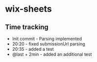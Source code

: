 # wix-sheets

## Time tracking

* Init commit - Parsing implemented
* 20:20 - fixed submissionUrl parsing
* 20:35 - added a test
* @last + 2min - added an additional test
